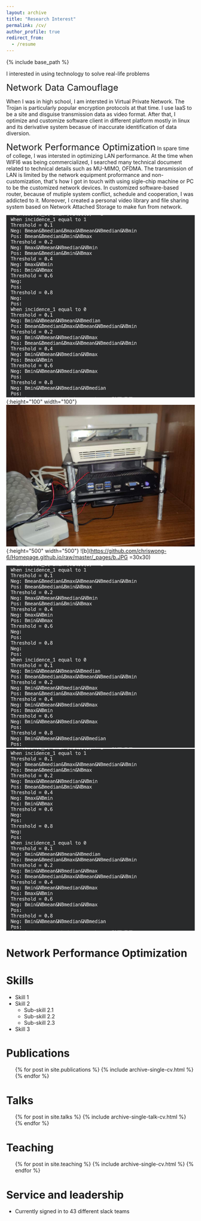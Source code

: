 ```yaml
---
layout: archive
title: "Research Interest"
permalink: /cv/
author_profile: true
redirect_from:
  - /resume
---
```


{% include base_path %}



I interested in using technology to solve real-life problems 

<font size=5>Network Data Camouflage</font>

When I was in high school, I am intersted in Virtual Private Network. The Trojan is particularly popular encryption protocols at that time. I use IaaS to be a site and disguise transmission data as video format. After that, I optimize and customize software client in different platform mostly in linux and its derivative system becasue of inaccurate identification of data diversion. 




<font size=5>Network Performance Optimization</font>
In spare time of college, I was intersted in optimizing LAN performance. At the time when WIFI6 was being commercialized, I searched many technical document related to technical details such as MU-MIMO, OFDMA. The transmission of LAN is limited by the network equipment proformance and non-customization, that's how I got in touch with using sigle-chip machine or PC to be the customized network devices. In customized software-based router, because of mutiple system conflict, schedule and cooperation, I was addicted to it. Moreover, I created a personal video library and file sharing system based on Network Attached Storage to make fun from network. 

![11](https://github.com/chriswong-6/Homepage.github.io/raw/master/_pages/11.png){:height="100" width="100"}
![a](https://github.com/chriswong-6/Homepage.github.io/raw/master/_pages/a.JPG){:height="500" width="500"}
![b](https://github.com/chriswong-6/Homepage.github.io/raw/master/_pages/b.JPG =30x30)

<!-- https://github.com/chriswong-6/Homepage.github.io/blob/master/_pages/11.png
_pages/11.png -->
![](_pages/11.png)
<img src="11.png"/>


# Network Performance Optimization
<!-- * Summer 2015: Research Assistant
  * Github University
  * Duties included: Tagging issues
  * Supervisor: Professor Git

* Fall 2015: Research Assistant
  * Github University
  * Duties included: Merging pull requests
  * Supervisor: Professor Hub -->
  
Skills
======
* Skill 1
* Skill 2
  * Sub-skill 2.1
  * Sub-skill 2.2
  * Sub-skill 2.3
* Skill 3

Publications
======
  <ul>{% for post in site.publications %}
    {% include archive-single-cv.html %}
  {% endfor %}</ul>
  
Talks
======
  <ul>{% for post in site.talks %}
    {% include archive-single-talk-cv.html %}
  {% endfor %}</ul>
  
Teaching
======
  <ul>{% for post in site.teaching %}
    {% include archive-single-cv.html %}
  {% endfor %}</ul>
  
Service and leadership
======
* Currently signed in to 43 different slack teams
